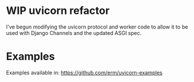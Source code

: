 # WIP uvicorn refactor 

I've begun modifying the uvicorn protocol and worker code to allow it to be used with Django Channels and the updated ASGI spec.

# Examples

Examples available in: https://github.com/erm/uvicorn-examples
